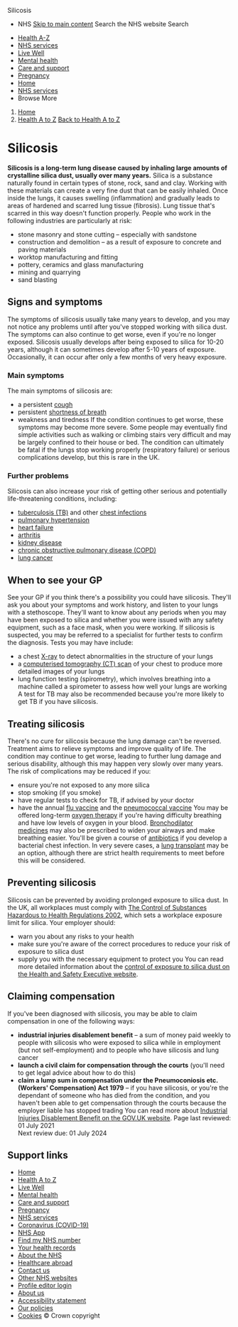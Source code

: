 
Silicosis
 - NHS
[Skip to main content](#maincontent)
Search the NHS website
Search
* [Health A-Z](/conditions/)
* [NHS services](/nhs-services/)
* [Live Well](/live-well/)
* [Mental health](/mental-health/)
* [Care and support](/conditions/social-care-and-support-guide/)
* [Pregnancy](/pregnancy/)
* [Home](/)
* [NHS services](/nhs-services/)
* Browse
 More
1. [Home](/)
2. [Health A to Z](/conditions/)
[Back to 
 Health A to Z](/conditions/) 
# Silicosis
**Silicosis is a long-term lung disease caused by inhaling large amounts of crystalline silica dust, usually over many years.**
Silica is a substance naturally found in certain types of stone, rock, sand and clay. Working with these materials can create a very fine dust that can be easily inhaled.
Once inside the lungs, it causes swelling (inflammation) and gradually leads to areas of hardened and scarred lung tissue (fibrosis). Lung tissue that's scarred in this way doesn't function properly.
People who work in the following industries are particularly at risk:
* stone masonry and stone cutting – especially with sandstone
* construction and demolition – as a result of exposure to concrete and paving materials
* worktop manufacturing and fitting
* pottery, ceramics and glass manufacturing
* mining and quarrying
* sand blasting
## Signs and symptoms
The symptoms of silicosis usually take many years to develop, and you may not notice any problems until after you've stopped working with silica dust.
The symptoms can also continue to get worse, even if you're no longer exposed.
Silicosis usually develops after being exposed to silica for 10-20 years, although it can sometimes develop after 5-10 years of exposure. Occasionally, it can occur after only a few months of very heavy exposure.
### Main symptoms
The main symptoms of silicosis are:
* a persistent [cough](/conditions/cough/)
* persistent [shortness of breath](/conditions/shortness-of-breath/)
* weakness and tiredness
If the condition continues to get worse, these symptoms may become more severe.
Some people may eventually find simple activities such as walking or climbing stairs very difficult and may be largely confined to their house or bed.
The condition can ultimately be fatal if the lungs stop working properly (respiratory failure) or serious complications develop, but this is rare in the UK.
### Further problems
Silicosis can also increase your risk of getting other serious and potentially life-threatening conditions, including:
* [tuberculosis (TB)](/conditions/tuberculosis-tb/) and other [chest infections](/conditions/chest-infection/)
* [pulmonary hypertension](/conditions/pulmonary-hypertension/)
* [heart failure](/conditions/heart-failure/)
* [arthritis](/conditions/arthritis/)
* [kidney disease](/conditions/kidney-disease/)
* [chronic obstructive pulmonary disease (COPD)](/conditions/chronic-obstructive-pulmonary-disease-copd/)
* [lung cancer](/conditions/lung-cancer/)
## When to see your GP
See your GP if you think there's a possibility you could have silicosis.
They'll ask you about your symptoms and work history, and listen to your lungs with a stethoscope.
They'll want to know about any periods when you may have been exposed to silica and whether you were issued with any safety equipment, such as a face mask, when you were working.
If silicosis is suspected, you may be referred to a specialist for further tests to confirm the diagnosis.
Tests you may have include:
* a chest [X-ray](/conditions/x-ray/) to detect abnormalities in the structure of your lungs
* a [computerised tomography (CT) scan](/conditions/ct-scan/) of your chest to produce more detailed images of your lungs
* lung function testing (spirometry), which involves breathing into a machine called a spirometer to assess how well your lungs are working
A test for TB may also be recommended because you're more likely to get TB if you have silicosis.
## Treating silicosis
There's no cure for silicosis because the lung damage can't be reversed. Treatment aims to relieve symptoms and improve quality of life.
The condition may continue to get worse, leading to further lung damage and serious disability, although this may happen very slowly over many years.
The risk of complications may be reduced if you:
* ensure you're not exposed to any more silica
* stop smoking (if you smoke)
* have regular tests to check for TB, if advised by your doctor
* have the annual [flu vaccine](/conditions/vaccinations/flu-influenza-vaccine/) and the [pneumococcal vaccine](/conditions/vaccinations/pneumococcal-vaccination/)
You may be offered long-term [oxygen therapy](/conditions/home-oxygen-treatment/) if you're having difficulty breathing and have low levels of oxygen in your blood.
[Bronchodilator medicines](/conditions/bronchodilators/) may also be prescribed to widen your airways and make breathing easier.
You'll be given a course of [antibiotics](/conditions/antibiotics/) if you develop a bacterial chest infection.
In very severe cases, a [lung transplant](/conditions/lung-transplant/) may be an option, although there are strict health requirements to meet before this will be considered.
## Preventing silicosis
Silicosis can be prevented by avoiding prolonged exposure to silica dust.
In the UK, all workplaces must comply with [The Control of Substances Hazardous to Health Regulations 2002](http://www.hse.gov.uk/coshh/), which sets a workplace exposure limit for silica.
Your employer should:
* warn you about any risks to your health
* make sure you're aware of the correct procedures to reduce your risk of exposure to silica dust
* supply you with the necessary equipment to protect you
You can read more detailed information about the [control of exposure to silica dust on the Health and Safety Executive website](https://www.hse.gov.uk/pubns/indg463.htm).
## Claiming compensation
If you've been diagnosed with silicosis, you may be able to claim compensation in one of the following ways:
* **industrial injuries disablement benefit** – a sum of money paid weekly to people with silicosis who were exposed to silica while in employment (but not self-employment) and to people who have silicosis and lung cancer
* **launch a civil claim for compensation through the courts** (you'll need to get legal advice about how to do this)
* **claim a lump sum in compensation under the Pneumoconiosis etc. (Workers' Compensation) Act 1979** – if you have silicosis, or you're the dependant of someone who has died from the condition, and you haven't been able to get compensation through the courts because the employer liable has stopped trading
You can read more about [Industrial Injuries Disablement Benefit on the GOV.UK website](https://www.gov.uk/industrial-injuries-disablement-benefit/overview).
 Page last reviewed: 01 July 2021  
 Next review due: 01 July 2024
 
## Support links
* [Home](/)
* [Health A to Z](/conditions/)
* [Live Well](/live-well/)
* [Mental health](/mental-health/)
* [Care and support](/conditions/social-care-and-support-guide/)
* [Pregnancy](/pregnancy/)
* [NHS services](/nhs-services/)
* [Coronavirus (COVID-19)](/conditions/coronavirus-covid-19/)
* [NHS App](/nhs-app/)
* [Find my NHS number](/nhs-services/online-services/find-nhs-number/)
* [Your health records](/using-the-nhs/about-the-nhs/your-health-records/)
* [About the NHS](/using-the-nhs/about-the-nhs/)
* [Healthcare abroad](/using-the-nhs/healthcare-abroad/apply-for-a-free-uk-global-health-insurance-card-ghic/)
* [Contact us](/contact-us/)
* [Other NHS websites](/nhs-sites/)
* [Profile editor login](/our-policies/profile-editor-login/)
* [About us](/about-us/)
* [Accessibility statement](/accessibility-statement/)
* [Our policies](/our-policies/)
* [Cookies](/our-policies/cookies-policy/)
© Crown copyright
